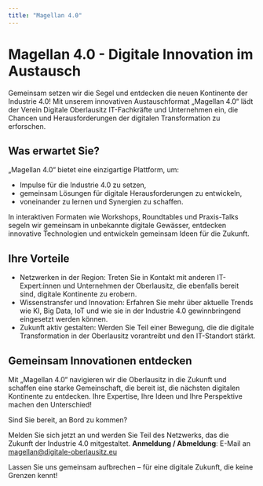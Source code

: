 ```yaml
---
title: "Magellan 4.0"
---
```


# Magellan 4.0 - Digitale Innovation im Austausch

Gemeinsam setzen wir die Segel und entdecken die neuen Kontinente der Industrie 4.0! Mit unserem innovativen Austauschformat „Magellan 4.0“ lädt der Verein Digitale Oberlausitz IT-Fachkräfte und Unternehmen ein, die Chancen und Herausforderungen der digitalen Transformation zu erforschen.

## Was erwartet Sie?

„Magellan 4.0“ bietet eine einzigartige Plattform, um:

- Impulse für die Industrie 4.0 zu setzen,
- gemeinsam Lösungen für digitale Herausforderungen zu entwickeln,
- voneinander zu lernen und Synergien zu schaffen.

In interaktiven Formaten wie Workshops, Roundtables und Praxis-Talks segeln wir gemeinsam in unbekannte digitale Gewässer, entdecken innovative Technologien und entwickeln gemeinsam Ideen für die Zukunft.

## Ihre Vorteile

- Netzwerken in der Region: Treten Sie in Kontakt mit anderen IT-Expert:innen und Unternehmen der Oberlausitz, die ebenfalls bereit sind, digitale Kontinente zu erobern.
- Wissenstransfer und Innovation: Erfahren Sie mehr über aktuelle Trends wie KI, Big Data, IoT und wie sie in der Industrie 4.0 gewinnbringend eingesetzt werden können.
- Zukunft aktiv gestalten: Werden Sie Teil einer Bewegung, die die digitale Transformation in der Oberlausitz vorantreibt und den IT-Standort stärkt.

## Gemeinsam Innovationen entdecken

Mit „Magellan 4.0“ navigieren wir die Oberlausitz in die Zukunft und schaffen eine starke Gemeinschaft, die bereit ist, die nächsten digitalen Kontinente zu entdecken. Ihre Expertise, Ihre Ideen und Ihre Perspektive machen den Unterschied!

Sind Sie bereit, an Bord zu kommen?

Melden Sie sich jetzt an und werden Sie Teil des Netzwerks, das die Zukunft der Industrie 4.0 mitgestaltet.
**Anmeldung / Abmeldung**: E-Mail an magellan@digitale-oberlausitz.eu

Lassen Sie uns gemeinsam aufbrechen – für eine digitale Zukunft, die keine Grenzen kennt!
